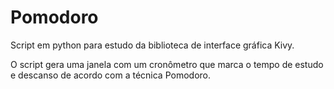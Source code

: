 # Pomodoro
Script em python para estudo da biblioteca de interface gráfica Kivy.

O script gera uma janela com um cronômetro que marca o tempo de estudo e descanso de acordo com a técnica Pomodoro. 
